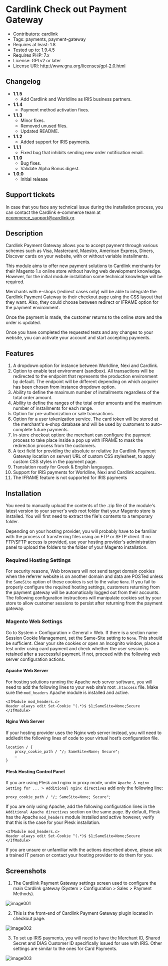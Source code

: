 # Cardlink Check out Payment Gateway

- Contributors: cardlink
- Tags: payments, payment-gateway
- Requires at least: 1.8
- Tested up to: 1.9.4.5
- Requires PHP: 7.x
- License: GPLv2 or later
- License URI: http://www.gnu.org/licenses/gpl-2.0.html

## Changelog

- **1.1.5**
  - Add Cardlink and Worldline as IRIS business partners.
- **1.1.4**
  - Payment method activation fixes.
- **1.1.3**
  - Minor fixes.
  -	Removed unused files.
  -	Updated README.
- **1.1.2**
  - Added support for IRIS payments.
- **1.1.1**
  - Fixed bug that inhibits sending new order notification email.
- **1.1.0**
  - Bug fixes.
  - Validate Alpha Bonus digest.
- **1.0.0**
  - Initial release

## Support tickets

In case that you face any technical issue during the installation process, you can contact the Cardlink e-commerce team at ecommerce_support@cardlink.gr.


## Description

Cardlink Payment Gateway allows you to accept payment through various schemes such as Visa, Mastercard, Maestro, American Express, Diners, Discover cards on your website, with or without variable installments.

This module aims to offer new payment solutions to Cardlink merchants for their Magento 1.x online store without having web development knowledge. However, for the initial module installation some technical knowledge will be required.

Merchants with e-shops (redirect cases only) will be able to integrate the Cardlink Payment Gateway to their checkout page using the CSS layout that they want. Also, they could choose between redirect or IFRAME option for the payment environment.

Once the payment is made, the customer returns to the online store and the order is updated.

Once you have completed the requested tests and any changes to your website, you can activate your account and start accepting payments.

## Features

1. A dropdown option for instance between Worldline, Nexi and Cardlink.
2. Option to enable test environment (sandbox). All transactions will be redirected to the endpoint that represents the production environment by default. The endpoint will be different depending on which acquirer has been chosen from instance dropdown option.
3. Ability to define the maximum number of installments regardless of the total order amount.
4. Ability to define the ranges of the total order amounts and the maximum number of installments for each range.
5. Option for pre-authorization or sale transactions.
6. Option for a user tokenization service. The card token will be stored at the merchant's e-shop database and will be used by customers to auto-complete future payments.
7. In-store checkout option: the merchant can configure the payment process to take place inside a pop up with IFRAME to mask the redirection process from the customers.
8. A text field for providing the absolute or relative (to Cardlink Payment Gateway location on server) URL of custom CSS stylesheet, to apply custom CSS styles in the payment page.
9. Translation ready for Greek & English languages.
10. Support for IRIS payments for Worldline, Nexi and Cardlink acquirers.
11. The IFRAME feature is not supported for IRIS payments

## Installation

You need to manually upload the contents of the .zip file of the module's latest version to your server's web root folder that your Magento store is installed. You will first need to extract the file's contents to a temporary folder.

Depending on your hosting provider, you will probably have to be familiar with the process of transferring files using an FTP or SFTP client. If no FTP/SFTP access is provided, use your hosting provider's administration panel to upload the folders to the folder of your Magento installation.

### Required Hosting Settings 

For security reasons, Web browsers will not send target domain cookies when the referrer website is on another domain and data are POSTed unless the ``SameSite`` option of these cookies is set to the value ``None``. If you fail to properly configure the required hosting settings, customers returning from the payment gateway will be automatically logged out from their accounts. The following configuration instructions will manipulate cookies set by your store to allow customer sessions to persist after returning from the payment gateway.

### Magento Web Settings

Go to System > Configuration > General > Web. If there is a section name Session Cookie Management, set the Same-Site setting to ``None``. This should be sufficient. Clear your site cookies or open an Incognito window, place a test order using card payment and check whether the user session is retained after a successful payment. If not, proceed with the following web server configuration actions.

#### Apache Web Server

For hosting solutions running the Apache web server software, you will need to add the following lines to your web site’s root ``.htaccess`` file. Make sure the ``mod_headers`` Apache module is installed and active.

```
<IfModule mod_headers.c>
Header always edit Set-Cookie ^(.*)$ $1;SameSite=None;Secure
</IfModule>
```

#### Nginx Web Server

If your hosting provider uses the Nginx web server instead, you will need to add/edit the following lines of code to your virtual host’s configuration file.

```
location / {
    proxy_cookie_path / "/; SameSite=None; Secure";
    …
}
```

#### Plesk Hosting Control Panel

If you are using Plesk and nginx in proxy mode, under ``Apache & nginx Setting for ... > Additional nginx directives`` add only the following line:

```
proxy_cookie_path / "/; SameSite=None; Secure";
```

If you are only using Apache, add the following configuration lines in the ``Additional Apache directives`` section on the same page. By default, Plesk has the Apache ``mod_headers`` module installed and active however, verify that this is the case for your Plesk installation.

```
<IfModule mod_headers.c>
Header always edit Set-Cookie ^(.*)$ $1;SameSite=None;Secure
</IfModule>
```

If you are unsure or unfamiliar with the actions described above, please ask a trained IT person or contact your hosting provider to do them for you.

## Screenshots

1.	The Cardlink Payment Gateway settings screen used to configure the main Cardlink gateway (System > Configuration > Sales > Payment Methods).

![image001](README-IMAGES/image001.png)

2.	This is the front-end of Cardlink Payment Gateway plugin located in checkout page.

![image002](README-IMAGES/image002.png)

3.	To set up IRIS payments, you will need to have the Merchant ID, Shared Secret and DIAS Customer ID specifically issued for use with IRIS. Other settings are similar to the ones for Card Payments.

![image003](README-IMAGES/image003.png)
